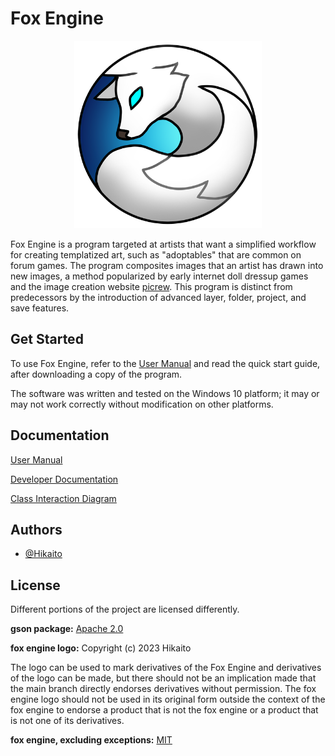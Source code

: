 
# Fox Engine
<p align="center">
  <img width="300" height="300" src="https://raw.githubusercontent.com/Hikaito/Fox-Engine/main/icon/fox-engine-logo-fancy-web.png">
</p>

Fox Engine is a program targeted at artists that want a simplified workflow for creating templatized art, such as "adoptables" that are common on forum games. The program composites images that an artist has drawn into new images, a method popularized by early internet doll dressup games and the image creation website [picrew](https://picrew.me/en). This program is distinct from predecessors by the introduction of advanced layer, folder, project, and save features.

## Get Started

To use Fox Engine, refer to the [User Manual](https://github.com/Hikaito/FoxEngine/blob/main/Fox%20Engine%20User%20Manual%201.0.0.pdf) and read the quick start guide, after downloading a copy of the program.

The software was written and tested on the Windows 10 platform; it may or may not work correctly without modification on other platforms.
## Documentation

[User Manual](https://github.com/Hikaito/FoxEngine/blob/main/Fox%20Engine%20User%20Manual%201.0.0.pdf)

[Developer Documentation](https://github.com/Hikaito/FoxEngine/blob/main/Fox%20Engine%20Developer%20Documentation%201.0.0.pdf)

[Class Interaction Diagram](https://github.com/Hikaito/FoxEngine/blob/main/Fox%20Engine%201.0.0%20Diagram.png)

## Authors

- [@Hikaito](https://github.com/Hikaito)

## License
Different portions of the project are licensed differently.

**gson package:** [Apache 2.0](https://choosealicense.com/licenses/apache-2.0/)

**fox engine logo:** Copyright (c) 2023 Hikaito

The logo can be used to mark derivatives of the Fox Engine and derivatives of the logo can be made, but there should not be an implication made that the main branch directly endorses derivatives without permission. The fox engine logo should not be used in its original form outside the context of the fox engine to endorse a product that is not the fox engine or a product that is not one of its derivatives.

**fox engine, excluding exceptions:** [MIT](https://choosealicense.com/licenses/mit/)

